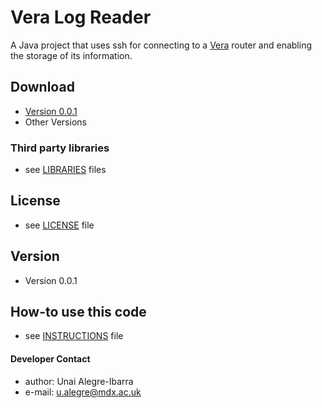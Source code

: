 Vera Log Reader
======
A Java project that uses ssh for connecting to a [Vera](http://getvera.com/) router and enabling the storage of its information.
 
## Download
* [Version 0.0.1](https://github.com/ualegre/vera_log_reader)
* Other Versions

### Third party libraries
* see [LIBRARIES](https://github.com/ualegre/vera_log_reader/blob/master/LIBRARIES.md) files


## License 
* see [LICENSE](https://github.com/ualegre/vera_log_reader/blob/master/LICENSE.md) file

## Version 
* Version 0.0.1

## How-to use this code
* see [INSTRUCTIONS](https://github.com/ualegre/vera_log_reader/blob/master/INSTRUCTIONS.md) file

#### Developer Contact
* author: Unai Alegre-Ibarra
* e-mail: u.alegre@mdx.ac.uk
